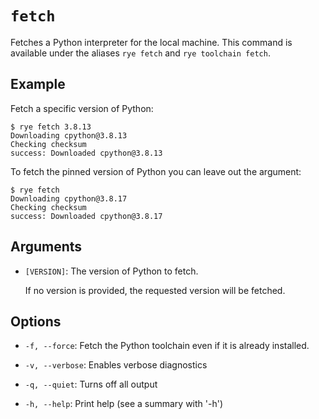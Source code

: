 # `fetch`

Fetches a Python interpreter for the local machine.  This command is
available under the aliases `rye fetch` and `rye toolchain fetch`.

## Example

Fetch a specific version of Python:

```
$ rye fetch 3.8.13
Downloading cpython@3.8.13
Checking checksum
success: Downloaded cpython@3.8.13
```

To fetch the pinned version of Python you can leave out the argument:

```
$ rye fetch
Downloading cpython@3.8.17
Checking checksum
success: Downloaded cpython@3.8.17
```

## Arguments

* `[VERSION]`: The version of Python to fetch.

    If no version is provided, the requested version will be fetched.

## Options

* `-f, --force`: Fetch the Python toolchain even if it is already installed.

* `-v, --verbose`: Enables verbose diagnostics

* `-q, --quiet`: Turns off all output

* `-h, --help`: Print help (see a summary with '-h')